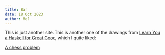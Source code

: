 ```yaml
---
title: Bar
date: 18 Oct 2023
author: Me?
---
```


This is just another site. This is another one of the drawings from [Learn You a Haskell for Great Good](http://learnyouahaskell.com/), which I quite liked:

[A chess problem](/foo/chess.png)
